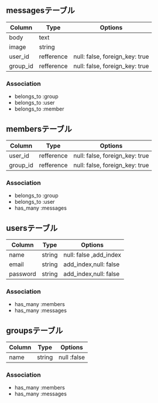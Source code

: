 ## messagesテーブル

|Column|Type|Options|
|------|----|-------|
|body|text||
|image|string||
|user_id|refference|null: false, foreign_key: true|
|group_id|refference|null: false, foreign_key: true|

### Association
- belongs_to :group
- belongs_to :user
- belongs_to :member

## membersテーブル

|Column|Type|Options|
|------|----|-------|
|user_id|refference|null: false, foreign_key: true|
|group_id|refference|null: false, foreign_key: true|

### Association
- belongs_to :group
- belongs_to :user
- has_many :messages

## usersテーブル

|Column|Type|Options|
|------|----|-------|
|name|string|null: false ,add_index|
|email|string|add_index,null: false|
|password|string|add_index,null: false|

### Association
- has_many :members
- has_many :messages

## groupsテーブル

|Column|Type|Options|
|------|----|-------|
|name|string|null :false|

### Association
- has_many :members
- has_many :messages
